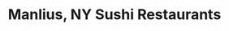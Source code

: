 ---
layout: city
title: Manlius, NY Sushi Restaurants
permalink: /new-york/manlius/
stateAbbr: NY
stateName: New York
cityName: Manlius

---